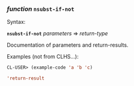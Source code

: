 ### <em>function</em> <strong>`nsubst-if-not`</strong>

Syntax:

<strong>`nsubst-if-not`</strong> <em>parameters</em> => <em>return-type</em>

Documentation of parameters and return-results.

Examples (not from CLHS...):

```lisp
CL-USER> (example-code 'a 'b 'c)

'return-result
```
